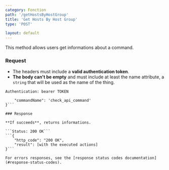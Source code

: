 ```yaml
---
category: Fonction
path: '/getHostsByHostGroup'
title: 'Get Hosts By Host Group'
type: 'POST'

layout: default
---
```


This method allows users get informations about a command.

### Request

* The headers must include a **valid authentication token**.
* **The body can't be empty** and must include at least the name attribute, a `string` that will be used as the name of the thing.

```Authentication: bearer TOKEN```
```{
    "commandName": 'check_api_command'
}```

### Response

**If succeeds**, returns informations.

```Status: 200 OK```
```{
    "http_code": "200 OK", 
    "result": [with the executed actions]
}```

For errors responses, see the [response status codes documentation](#response-status-codes).
